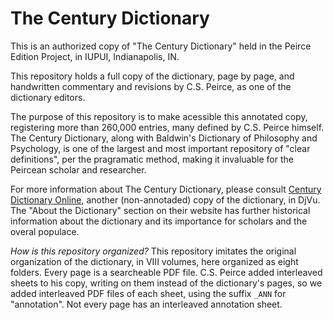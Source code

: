 # The Century Dictionary

This is an authorized copy of "The Century Dictionary" held in the Peirce Edition Project, in IUPUI, Indianapolis, IN.

This repository holds a full copy of the dictionary, page by page, and handwritten commentary and revisions by C.S. Peirce, as one of the dictionary editors. 

The purpose of this repository is to make acessible this annotated copy, registering more than 260,000 entries, many defined by C.S. Peirce himself. The Century Dictionary, along with Baldwin's Dictionary of Philosophy and Psychology, is one of the largest and most important repository of "clear definitions", per the pragramatic method, making it invaluable for the Peircean scholar and researcher.

For more information about The Century Dictionary, please consult [Century Dictionary Online](http://www.global-language.com/century/), another (non-annotaded) copy of the dictionary, in DjVu. The "About the Dictionary" section on their website has further historical information about the dictionary and its importance for scholars and the overal populace.

*How is this repository organized?* This repository imitates the original organization of the dictionary, in VIII volumes, here organized as eight folders. Every page is a searcheable PDF file. C.S. Peirce added interleaved sheets to his copy, writing on them instead of the dictionary's pages, so we added interleaved PDF files of each sheet, using the suffix `_ANN` for "annotation". Not every page has an interleaved annotation sheet. 
